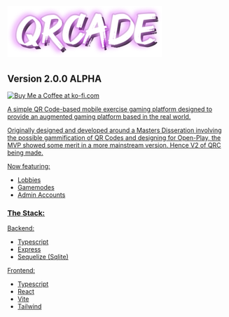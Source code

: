 # ![QRCade](./assets/qrcade.png)
## Version 2.0.0 ALPHA

<a href='https://ko-fi.com/scrubdev' target='_blank'><img height='35' style='border:0px;height:46px;' src='https://az743702.vo.msecnd.net/cdn/kofi3.png?v=0' border='0' alt='Buy Me a Coffee at ko-fi.com' />

A simple QR Code-based mobile exercise gaming platform designed to provide an augmented gaming platform based in the real world.

Originally designed and developed around a Masters Disseration involving the possible gammification of QR Codes and designing for Open-Play, the MVP showed some merit in a more mainstream version. Hence V2 of QRC being made.

Now featuring:
* Lobbies
* Gamemodes
* Admin Accounts

### The Stack:
Backend:
  * Typescript
  * Express
  * Sequelize (Sqlite)

Frontend:
  * Typescript
  * React
  * Vite
  * Tailwind